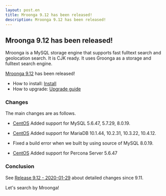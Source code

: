 ```yaml
---
layout: post.en
title: Mroonga 9.12 has been released!
description: Mroonga 9.12 has been released!
---
```


## Mroonga 9.12 has been released!

Mroonga is a MySQL storage engine that supports fast fulltext search
and geolocation search. It is CJK ready. It uses Groonga as a storage
and fulltext search engine.

[Mroonga 9.12](/docs/news.html#release-9-12) has been released!

* How to install: [Install](/docs/install.html)
* How to upgrade: [Upgrade guide](/docs/upgrade.html)

### Changes

The main changes are as follows.

  * [CentOS](/docs/install/centos) Added support for MySQL 5.6.47, 5.7.29, 8.0.19.

  * [CentOS](/docs/install/centos) Added support for MariaDB 10.1.44, 10.2.31, 10.3.22, 10.4.12.

  * Fixed a build error when we built by using source of MySQL 8.0.19.

  * [CentOS](/docs/install/centos) Added support for Percona Server 5.6.47

### Conclusion

See [Release 9.12 - 2020-01-29](/docs/news.html#release-9-12) about detailed changes since 9.11.

Let's search by Mroonga!
